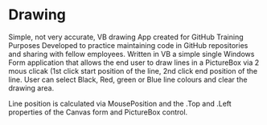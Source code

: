# Drawing
Simple, not very accurate, VB drawing App created for GitHub Training Purposes
Developed to practice maintaining code in GitHub repositories and sharing with fellow employees.
Written in VB a simple single Windows Form application that allows the end user to draw
lines in a PictureBox via 2 mous clicak (1st click start position of the line, 2nd click end position of
the line.  User can select Black, Red, green or Blue line colours and clear the drawing area.

Line position is calculated via MousePosition and the .Top and .Left properties of the Canvas form and PictureBox control.
